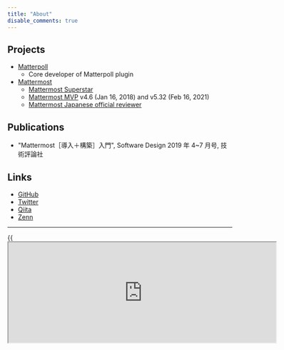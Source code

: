 ```yaml
---
title: "About"
disable_comments: true
---
```


## Projects

- [Matterpoll](https://github.com/matterpoll)
  - Core developer of Matterpoll plugin
- [Mattermost](httsp://github.com/)
  - [Mattermost Superstar](https://mattermost.com/superstars/)
  - [Mattermost MVP](https://developers.mattermost.com/contribute/mvp/) v4.6 (Jan 16, 2018) and v5.32 (Feb 16, 2021)
  - [Mattermost Japanese official reviewer](https://handbook.mattermost.com/contributors/contributors/localization#translation-maintenance)

## Publications

- "Mattermost［導入＋構築］入門", Software Design 2019 年 4~7 月号, 技術評論社

## Links

- [GitHub](https://github.com/kaakaa)
- [Twitter](https://twitter.com/kaakaa_hoe_prog)
- [Qiita](https://qiita.com/kaakaa_hoe)
- [Zenn](https://zenn.dev/kaakaa)

---

{{<iframe src="https://github.com/sponsors/kaakaa/card" title="Sponsor kaakaa" height=225 width=600 >}}
